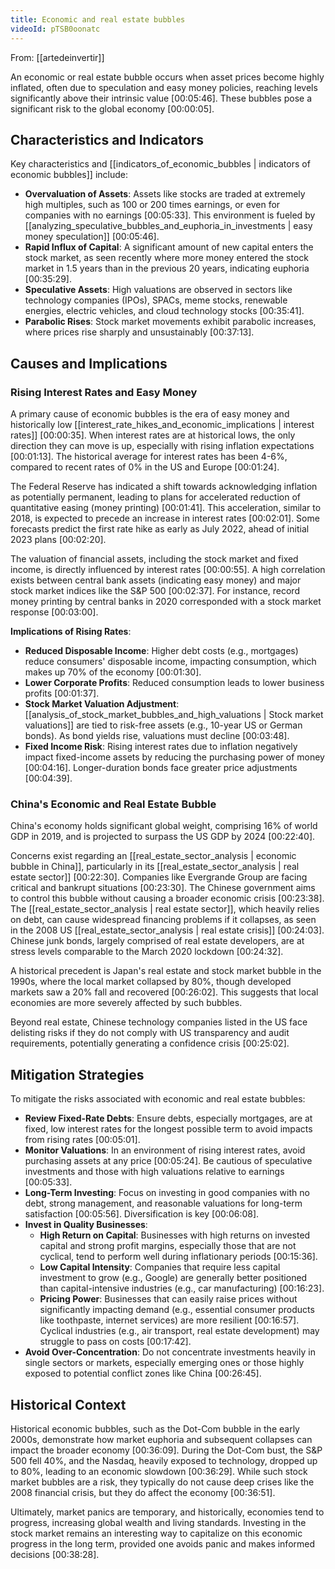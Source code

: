 ```yaml
---
title: Economic and real estate bubbles
videoId: pTSB0oonatc
---
```


From: [[artedeinvertir]] <br/> 

An economic or real estate bubble occurs when asset prices become highly inflated, often due to speculation and easy money policies, reaching levels significantly above their intrinsic value <a class="yt-timestamp" data-t="00:05:46">[00:05:46]</a>. These bubbles pose a significant risk to the global economy <a class="yt-timestamp" data-t="00:00:05">[00:00:05]</a>.

## Characteristics and Indicators

Key characteristics and [[indicators_of_economic_bubbles | indicators of economic bubbles]] include:
*   **Overvaluation of Assets**: Assets like stocks are traded at extremely high multiples, such as 100 or 200 times earnings, or even for companies with no earnings <a class="yt-timestamp" data-t="00:05:33">[00:05:33]</a>. This environment is fueled by [[analyzing_speculative_bubbles_and_euphoria_in_investments | easy money speculation]] <a class="yt-timestamp" data-t="00:05:46">[00:05:46]</a>.
*   **Rapid Influx of Capital**: A significant amount of new capital enters the stock market, as seen recently where more money entered the stock market in 1.5 years than in the previous 20 years, indicating euphoria <a class="yt-timestamp" data-t="00:35:29">[00:35:29]</a>.
*   **Speculative Assets**: High valuations are observed in sectors like technology companies (IPOs), SPACs, meme stocks, renewable energies, electric vehicles, and cloud technology stocks <a class="yt-timestamp" data-t="00:35:41">[00:35:41]</a>.
*   **Parabolic Rises**: Stock market movements exhibit parabolic increases, where prices rise sharply and unsustainably <a class="yt-timestamp" data-t="00:37:13">[00:37:13]</a>.

## Causes and Implications

### Rising Interest Rates and Easy Money
A primary cause of economic bubbles is the era of easy money and historically low [[interest_rate_hikes_and_economic_implications | interest rates]] <a class="yt-timestamp" data-t="00:00:35">[00:00:35]</a>. When interest rates are at historical lows, the only direction they can move is up, especially with rising inflation expectations <a class="yt-timestamp" data-t="00:01:13">[00:01:13]</a>. The historical average for interest rates has been 4-6%, compared to recent rates of 0% in the US and Europe <a class="yt-timestamp" data-t="00:01:24">[00:01:24]</a>.

The Federal Reserve has indicated a shift towards acknowledging inflation as potentially permanent, leading to plans for accelerated reduction of quantitative easing (money printing) <a class="yt-timestamp" data-t="00:01:41">[00:01:41]</a>. This acceleration, similar to 2018, is expected to precede an increase in interest rates <a class="yt-timestamp" data-t="00:02:01">[00:02:01]</a>. Some forecasts predict the first rate hike as early as July 2022, ahead of initial 2023 plans <a class="yt-timestamp" data-t="00:02:20">[00:02:20]</a>.

The valuation of financial assets, including the stock market and fixed income, is directly influenced by interest rates <a class="yt-timestamp" data-t="00:00:55">[00:00:55]</a>. A high correlation exists between central bank assets (indicating easy money) and major stock market indices like the S&P 500 <a class="yt-timestamp" data-t="00:02:37">[00:02:37]</a>. For instance, record money printing by central banks in 2020 corresponded with a stock market response <a class="yt-timestamp" data-t="00:03:00">[00:03:00]</a>.

**Implications of Rising Rates**:
*   **Reduced Disposable Income**: Higher debt costs (e.g., mortgages) reduce consumers' disposable income, impacting consumption, which makes up 70% of the economy <a class="yt-timestamp" data-t="00:01:30">[00:01:30]</a>.
*   **Lower Corporate Profits**: Reduced consumption leads to lower business profits <a class="yt-timestamp" data-t="00:01:37">[00:01:37]</a>.
*   **Stock Market Valuation Adjustment**: [[analysis_of_stock_market_bubbles_and_high_valuations | Stock market valuations]] are tied to risk-free assets (e.g., 10-year US or German bonds). As bond yields rise, valuations must decline <a class="yt-timestamp" data-t="00:03:48">[00:03:48]</a>.
*   **Fixed Income Risk**: Rising interest rates due to inflation negatively impact fixed-income assets by reducing the purchasing power of money <a class="yt-timestamp" data-t="00:04:16">[00:04:16]</a>. Longer-duration bonds face greater price adjustments <a class="yt-timestamp" data-t="00:04:39">[00:04:39]</a>.

### China's Economic and Real Estate Bubble
China's economy holds significant global weight, comprising 16% of world GDP in 2019, and is projected to surpass the US GDP by 2024 <a class="yt-timestamp" data-t="00:22:40">[00:22:40]</a>.

Concerns exist regarding an [[real_estate_sector_analysis | economic bubble in China]], particularly in its [[real_estate_sector_analysis | real estate sector]] <a class="yt-timestamp" data-t="00:22:30">[00:22:30]</a>. Companies like Evergrande Group are facing critical and bankrupt situations <a class="yt-timestamp" data-t="00:23:30">[00:23:30]</a>. The Chinese government aims to control this bubble without causing a broader economic crisis <a class="yt-timestamp" data-t="00:23:38">[00:23:38]</a>. The [[real_estate_sector_analysis | real estate sector]], which heavily relies on debt, can cause widespread financing problems if it collapses, as seen in the 2008 US [[real_estate_sector_analysis | real estate crisis]] <a class="yt-timestamp" data-t="00:24:03">[00:24:03]</a>. Chinese junk bonds, largely comprised of real estate developers, are at stress levels comparable to the March 2020 lockdown <a class="yt-timestamp" data-t="00:24:32">[00:24:32]</a>.

A historical precedent is Japan's real estate and stock market bubble in the 1990s, where the local market collapsed by 80%, though developed markets saw a 20% fall and recovered <a class="yt-timestamp" data-t="00:26:02">[00:26:02]</a>. This suggests that local economies are more severely affected by such bubbles.

Beyond real estate, Chinese technology companies listed in the US face delisting risks if they do not comply with US transparency and audit requirements, potentially generating a confidence crisis <a class="yt-timestamp" data-t="00:25:02">[00:25:02]</a>.

## Mitigation Strategies

To mitigate the risks associated with economic and real estate bubbles:
*   **Review Fixed-Rate Debts**: Ensure debts, especially mortgages, are at fixed, low interest rates for the longest possible term to avoid impacts from rising rates <a class="yt-timestamp" data-t="00:05:01">[00:05:01]</a>.
*   **Monitor Valuations**: In an environment of rising interest rates, avoid purchasing assets at any price <a class="yt-timestamp" data-t="00:05:24">[00:05:24]</a>. Be cautious of speculative investments and those with high valuations relative to earnings <a class="yt-timestamp" data-t="00:05:33">[00:05:33]</a>.
*   **Long-Term Investing**: Focus on investing in good companies with no debt, strong management, and reasonable valuations for long-term satisfaction <a class="yt-timestamp" data-t="00:05:56">[00:05:56]</a>. Diversification is key <a class="yt-timestamp" data-t="00:06:08">[00:06:08]</a>.
*   **Invest in Quality Businesses**:
    *   **High Return on Capital**: Businesses with high returns on invested capital and strong profit margins, especially those that are not cyclical, tend to perform well during inflationary periods <a class="yt-timestamp" data-t="00:15:36">[00:15:36]</a>.
    *   **Low Capital Intensity**: Companies that require less capital investment to grow (e.g., Google) are generally better positioned than capital-intensive industries (e.g., car manufacturing) <a class="yt-timestamp" data-t="00:16:23">[00:16:23]</a>.
    *   **Pricing Power**: Businesses that can easily raise prices without significantly impacting demand (e.g., essential consumer products like toothpaste, internet services) are more resilient <a class="yt-timestamp" data-t="00:16:57">[00:16:57]</a>. Cyclical industries (e.g., air transport, real estate development) may struggle to pass on costs <a class="yt-timestamp" data-t="00:17:42">[00:17:42]</a>.
*   **Avoid Over-Concentration**: Do not concentrate investments heavily in single sectors or markets, especially emerging ones or those highly exposed to potential conflict zones like China <a class="yt-timestamp" data-t="00:26:45">[00:26:45]</a>.

## Historical Context

Historical economic bubbles, such as the Dot-Com bubble in the early 2000s, demonstrate how market euphoria and subsequent collapses can impact the broader economy <a class="yt-timestamp" data-t="00:36:09">[00:36:09]</a>. During the Dot-Com bust, the S&P 500 fell 40%, and the Nasdaq, heavily exposed to technology, dropped up to 80%, leading to an economic slowdown <a class="yt-timestamp" data-t="00:36:29">[00:36:29]</a>. While such stock market bubbles are a risk, they typically do not cause deep crises like the 2008 financial crisis, but they do affect the economy <a class="yt-timestamp" data-t="00:36:51">[00:36:51]</a>.

Ultimately, market panics are temporary, and historically, economies tend to progress, increasing global wealth and living standards. Investing in the stock market remains an interesting way to capitalize on this economic progress in the long term, provided one avoids panic and makes informed decisions <a class="yt-timestamp" data-t="00:38:28">[00:38:28]</a>.